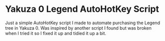 # Yakuza 0 Legend AutoHotKey Script
 Just a simple AutoHotKey script I made to automate purchasing the Legend tree in Yakuza 0. Was inspired by another script I found but was broken when I tried it so I fixed it up and tidied it up a bit.
